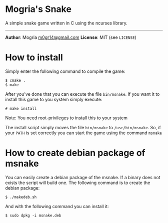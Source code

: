 # Mogria's Snake

A simple snake game written in C using the ncurses library.

***

**Author**:  Mogria <m0gr14@gmail.com>
**License**: MIT (see `LICENSE`)

# How to install

Simply enter the following command to compile the game:

    $ cmake .
    $ make

After you've done that you can execute the file `bin/msnake`.
If you want it to install this game to you system simply execute:

    # make install

Note: You need root-privileges to install this to your system

The install script simply moves the file `bin/msnake` to `/usr/bin/msnake`.
So, if your `PATH` is set correctly you can start the game using the command `msnake`

# How to create debian package of msnake

You can easily create a debian package of the msnake. If a binary does not exists the script will build one.
The following command is to create the debian package:

    $ ./makedeb.sh

And with the following command you can install it:

    $ sudo dpkg -i msnake.deb


